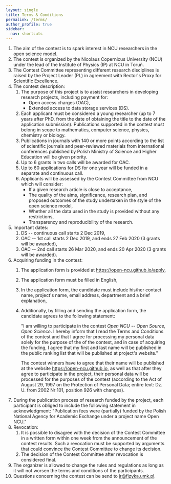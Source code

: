 ```yaml
---
layout: single
title: Terms & Conditions
permalink: /terms/
author_profile: true
sidebar:
  nav: shortcuts
---
```


1. The aim of the contest is to spark interest in NCU researchers in the open
   science model.
2. The contest is organized by the Nicolaus Copernicus University (NCU) under 
   the lead of the Institute of Physics (IP) at NCU in Toruń.
3. The Contest Committee representing different research disciplines is raised 
   by the Project Leader (PL) in agreement with Rector's Proxy for Scientific 
   Excellence.
4. The contest description:
    1. The purpose of this project is to assist researchers in developing research 
       projects, including payment for:  
          * Open access charges (OAC),
          * Extended access to data storage services (DS).
    2. Each applicant must be considered a young researcher (up to 7 years after
       PhD, from the date of obtaining the title to the date of the application 
       submission). Publications supported in the contest must belong in scope to 
       mathematics, computer science, physics, chemistry or biology.  
    3. Publications in journals with 140 or more points according to the list of 
       scientific journals and peer-reviewed materials from international conferences 
       published by Polish Ministry of Science and Higher Education will be given 
       priority.
    4. Up to 6 grants in two calls will be awarded for OAC.  
    5. Up to 60 applications for DS for one year will be funded in a separate and 
       continuous call.  
    6. Applicants will be assessed by the Contest Committee from NCU which will 
       consider:  
          * If a given research article is close to acceptance,
          * The quality of the aims, significance, research plan, and proposed 
            outcomes of the study undertaken in the style of the open science 
            model,
          * Whether all the data used in the study is provided without any 
            restrictions,
          * Transparency and reproducibility of the research.
5. Important dates:
    1. DS -- continuous call starts 2 Dec 2019,
    2. OAC -- 1st call starts 2 Dec 2019, and ends 27 Feb 2020 (3 grants will be 
       awarded),
    3. OAC -- 2nd call starts 26 Mar 2020, and ends 20 Apr 2020 (3 grants will be 
       awarded).
6. Acquiring funding in the contest:
    1. The application form is provided at https://open-ncu.github.io/apply,
    2. The application form must be filled in English,
    3. In the application form, the candidate must include his/her contact name,
       project's name, email address, department and a brief explanation,
    4. Additionally, by filling and sending the application form, the candidate
       agrees to the following statement:

       "I am willing to participate in the contest *Open NCU -- Open Source, Open
       Science*. I hereby inform that I read the Terms and Conditions of the
       contest and that I agree for processing my personal data solely for the
       purpose of the of the contest, and in case of acquiring the funding, I agree
       that my first and last name will be published in the public ranking list 
       that will be published at project's website."

       The contest winners have to agree that their name will be published at the
       website https://open-ncu.github.io, as well as that after they agree to 
       participate in the project, their personal data will be processed for the 
       purposes of the contest (according to the Act of August 29, 1997 on the
       Protection of Personal Data; entire text: Dz. U. from 2002 Nr 101, position
       926 with changes).
7. During the publication process of research funded by the project, each
   participant is obliged to include the following statement in acknowledgment:
   "Publication fees were (partially) funded by the Polish National Agency for 
   Academic Exchange under a project name Open NCU."
8. Revocation:
    1. It is possible to disagree with the decision of the Contest Committee in a 
       written form within one week from the announcement of the contest results.
       Such a revocation must be supported by arguments that could convince the 
       Contest Committee to change its decision.
    2. The decision of the Contest Committee after revocation is considered final.
9. The organizer is allowed to change the rules and regulations as long as it 
   will not worsen the terms and conditions of the participants.
10. Questions concerning the contest can be send to <jr@fizyka.umk.pl>.

